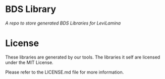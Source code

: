 # BDS Library

*A repo to store generated BDS Libraries for LeviLamina*

# License

These libraries are generated by our tools. The libraries it self are licensed under the MIT License.

Please refer to the LICENSE.md file for more information.
